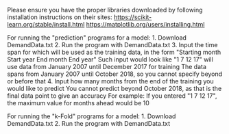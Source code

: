 Please ensure you have the proper libraries downloaded by following installation instructions on their sites:
    https://scikit-learn.org/stable/install.html
    https://matplotlib.org/users/installing.html
    
For running the "prediction" programs for a model:
    1. Download DemandData.txt
    2. Run the program with DemandData.txt
    3. Input the time span for which will be used as the training data, in the form "Starting month Start year End month End year"
        Such input would look like "1 7 12 17" will use data from January 2007 until December 2017 for training
        The data spans from January 2007 until October 2018, so you cannot specify beyond or before that
    4. Input how many months from the end of the training you would like to predict
        You cannot predict beyond October 2018, as that is the final data point to give an accuracy
        For example: If you entered "1 7 12 17", the maximum value for months ahead would be 10
        
For running the "k-Fold" programs for a model:
    1. Download DemandData.txt
    2. Run the program with DemandData.txt
        